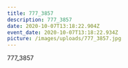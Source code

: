 ```yaml
---
title: 777_3857
description: 777_3857
date: 2020-10-07T13:18:22.904Z
event_date: 2020-10-07T13:18:22.934Z
picture: /images/uploads/777_3857.jpg
---
```

777_3857